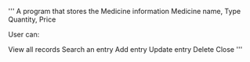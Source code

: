 '''
A program that stores the Medicine information
Medicine name, Type
Quantity, Price

User can:

View all records
Search an entry
Add entry
Update entry
Delete
Close
'''
